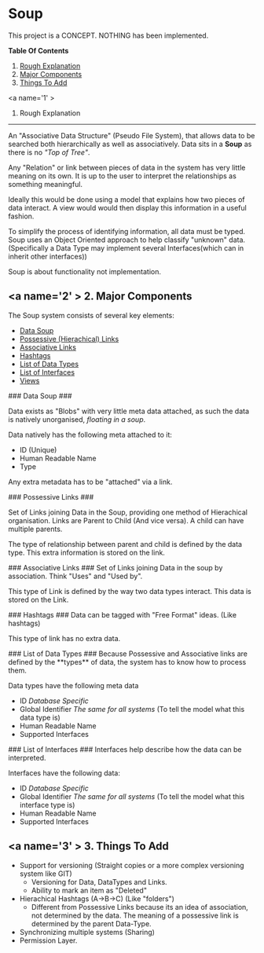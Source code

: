 Soup
====

This project is a CONCEPT. NOTHING has been implemented.

**Table Of Contents**  
1. [Rough Explanation](#1)  
2. [Major Components](#2)  
3. [Things To Add](#3)  

<a name='1' \>
1. Rough Explanation
--------------------

An "Associative Data Structure" (Pseudo File System), that allows data to be searched both hierarchically as well as associatively. Data sits in a **Soup** as there is no *"Top of Tree"*.

Any "Relation" or link between pieces of data in the system has very little meaning on its own. It is up to the user to interpret the relationships as something meaningful.

Ideally this would be done using a model that explains how two pieces of data interact. A view would would then display this information in a useful fashion.

To simplify the process of identifying information, all data must be typed. Soup uses an Object Oriented approach to help classify "unknown" data. (Specifically a Data Type may implement several Interfaces(which can in inherit other interfaces))

Soup is about functionality not implementation.

<a name='2' \>
2. Major Components
-------------------
The Soup system consists of several key elements:

- [Data Soup](#DataSoup)
- [Possessive (Hierachical) Links](#PossessiveLinks)
- [Associative Links](#AssociativeLinks)
- [Hashtags](#TagLinks) 
- [List of Data Types](#DataTypes)
- [List of Interfaces](#Interfaces)
- [Views](#Views)

<a name="DataSoup" />
### Data Soup ###

Data exists as "Blobs" with very little meta data attached, as such the data is natively unorganised, *floating in a soup*.

Data natively has the following meta attached to it:

- ID (Unique)
- Human Readable Name
- Type

Any extra metadata has to be "attached" via a link.

<a name="PossessiveLinks" />
### Possessive Links ###

Set of Links joining Data in the Soup, providing one method of Hierachical organisation. Links are Parent to Child (And vice versa). A child can have multiple parents.

The type of relationship between parent and child is defined by the data type. This extra information is stored on the link.

<a name="AssociatveLinks" />
### Associative Links ###
Set of Links joining Data in the soup by association. Think "Uses" and "Used by". 

This type of Link is defined by the way two data types interact. This data is stored on the Link.

<a name="TagLinks" />
### Hashtags ###
Data can be tagged with "Free Format" ideas. (Like hashtags)

This type of link has no extra data.

<a name="DataTypes" />
### List of Data Types ###
Because Possessive and Associative links are defined by the **types** of data, the system has to know how to process them. 

Data types have the following meta data
- ID *Database Specific*
- Global Identifier *The same for all systems* (To tell the model what this data type is)
- Human Readable Name
- Supported Interfaces

<a name="Interfaces" />
### List of Interfaces ###
Interfaces help describe how the data can be interpreted.

Interfaces have the following data:
- ID *Database Specific*
- Global Identifier *The same for all systems* (To tell the model what this interface type is)
- Human Readable Name
- Supported Interfaces

<a name='3' \>
3. Things To Add
--------------------
- Support for versioning (Straight copies or a more complex versioning system like GIT)
  + Versioning for Data, DataTypes and Links.
  + Ability to mark an item as "Deleted"
- Hierachical Hashtags (A->B->C) (Like "folders")
  + Different from Possessive Links because its an idea of association, not determined by the data. The meaning of a possessive link is determined by the parent Data-Type.
- Synchronizing multiple systems (Sharing)
- Permission Layer.
